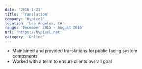 ```yaml
---
date: '2016-1-21'
title: 'Translation'
company: 'Hypixel'
location: 'Los Angeles, CA'
range: 'December 2015 - August 2016'
url: 'https://hypixel.net'
category: 'Online'
---
```


- Maintained and provided translations for public facing system components
- Worked with a team to ensure clients overall goal
